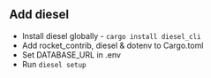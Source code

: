## Add diesel
* Install diesel globally - `cargo install diesel_cli`
* Add rocket_contrib, diesel & dotenv to Cargo.toml
* Set DATABASE_URL in .env
* Run `diesel setup`
